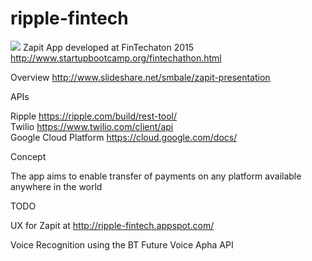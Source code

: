 # ripple-fintech
<a href="http://www.slideshare.net/smbale/zapit-presentation" ><image src="http://cdn.slidesharecdn.com/ss_thumbnails/zapitpresentation-150216103452-conversion-gate01-thumbnail.jpg?cb=1424104501"></a>
Zapit App developed at FinTechaton 2015 http://www.startupbootcamp.org/fintechathon.html

Overview http://www.slideshare.net/smbale/zapit-presentation

APIs<p>
Ripple https://ripple.com/build/rest-tool/<br>
Twilio https://www.twilio.com/client/api<br>
Google Cloud Platform  https://cloud.google.com/docs/<br>

Concept<p>
The app aims to enable transfer of payments on any platform available anywhere in the world

TODO<p>
UX for Zapit at http://ripple-fintech.appspot.com/

Voice Recognition using the BT Future Voice Apha API
